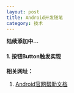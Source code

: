 ```yaml
---
layout: post
title: Android开发随笔
category: 技术
---
```


**陆续添加中...**

#### 1. 按钮Button触发实现

**相关网址：**

1. [Android官网帮助文档](http://developer.android.com/reference/packages.html "Markdown")
